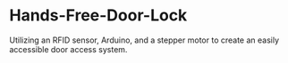 # Hands-Free-Door-Lock
Utilizing an RFID sensor, Arduino, and a stepper motor to create an easily accessible door access system.
